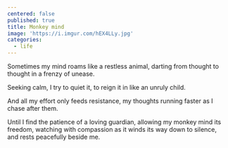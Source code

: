 ```yaml
---
centered: false
published: true
title: Monkey mind
image: 'https://i.imgur.com/hEX4LLy.jpg'
categories:
  - life
---
```

Sometimes my mind roams
like a restless animal,
darting from thought to thought
in a frenzy of unease.

Seeking calm,
I try to quiet it,
to reign it in
like an unruly child.

And all my effort
only feeds resistance,
my thoughts running faster
as I chase after them.

Until I find the patience 
of a loving guardian,
allowing my monkey mind its freedom,
watching with compassion
as it winds its way down to silence,
and rests peacefully 
beside me.

